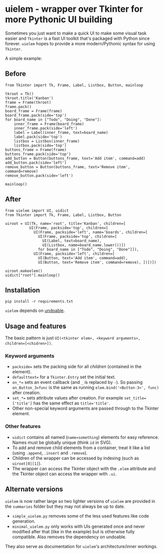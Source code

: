 # uielem - wrapper over Tkinter for more Pythonic UI building

Sometimes you just want to make a quick UI to make some visual task easier and
`Tkinter` is a fast UI toolkit that's packaged with Python since forever. `uielem` hopes to provide a more modern/Pythonic syntax for using `Tkinter`.

A simple example:

## Before

    from Tkinter import Tk, Frame, Label, Listbox, Button, mainloop

    tkroot = Tk()
    tkroot.title('Kanban')
    frame = Frame(tkroot)
    frame.pack()
    board_frame = Frame(frame)
    board_frame.pack(side='top')
    for board_name in ["Todo", "Doing", "Done"]:
        inner_frame = Frame(board_frame)
        inner_frame.pack(side='left')
        label = Label(inner_frame, text=board_name)
        label.pack(side='top')
        listbox = Listbox(inner_frame)
        listbox.pack(side='top')
    buttons_frame = Frame(frame)
    buttons_frame.pack(side='top')
    add_button = Button(buttons_frame, text='Add item', command=add)
    add_button.pack(side='left')
    remove_button = Button(buttons_frame, text='Remove item', command=remove)
    remove_button.pack(side='left')

    mainloop()

## After

    from uielem import UI, uidict
    from Tkinter import Tk, Frame, Label, Listbox, Button
    
    uiroot = UI(Tk, name='root', title='Kanban', children=[
               UI(Frame, packside='top', children=[
                 UI(Frame, packside='left', name='boards', children=[
                   UI(Frame, packside='top', children=[
                     UI(Label, text=board_name),
                     UI(Listbox, name=board_name.lower())])
                   for board_name in ["Todo", "Doing", "Done"]]),
                 UI(Frame, packside='left', children=[
                   UI(Button, text='Add item', command=add),
                   UI(Button, text='Remove item', command=remove), ])])])

    uiroot.makeelem()
    uidict["root"].mainloop()

## Installation

    pip install -r requirements.txt

`uielem` depends on [undoable](https://github.com/asrp/undoable).

## Usage and features

The basic pattern is just `UI(<tkinter elem>, <keyword arguments>, children=[<chidren>])`.

### Keyword arguments

- `packside=` sets the packing side for all *children* (contained in the element).
- `defaulttext=` for a `Tkinter.Entry` set the initial text.
- `on_*=` sets an event callback (and `_` is replaced by `-`). So passing `on_Button_3=func` is the same as running `elem.bind('<Button-3>', func)` after creation.
- `set_*=` sets attribute values after creation. For example `set_title=['title']` has the same effect as `title='title'`.
- Other non-special keyword arguments are passed through to the Tkinter element.

### Other features

- `uidict` contains all named (`name=something`) elements for easy reference. Names must be globally unique (think `id` in SVG).
- To add and remove child elements from a container, treat it like a list (using `.append`, `.insert` and `.remove`).
- Children of the wrapper can be accessed by indexing (such as `uiroot[0][1]`).
- The wrapper can access the Tkinter object with the `.elem` attribute and the Tkinter object can access the wrapper with `.ui`.

## Alternate versions

`uielem` is now rather large so two lighter versions of `uielem` are provided in the `summaries` folder but they may not always be up to date.

- `simple_uielem.py` removes some of the less used features like code generation.
- `minimal_uielem.py` only works with UIs generated once and never modified after that (like in the example) but is otherwise fully compatible. Also removes the dependency on undoable.

They also serve as documentation for `uielem`'s architecture/inner workings.
